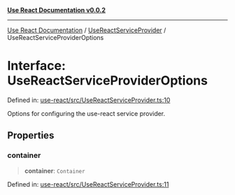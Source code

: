 [**Use React Documentation v0.0.2**](../../README.md)

***

[Use React Documentation](../../modules.md) / [UseReactServiceProvider](../README.md) / UseReactServiceProviderOptions

# Interface: UseReactServiceProviderOptions

Defined in: [use-react/src/UseReactServiceProvider.ts:10](https://github.com/stonemjs/use-react/blob/0635de04acc6b3a5c28dcf07d1e12a39a8b5e0b9/src/UseReactServiceProvider.ts#L10)

Options for configuring the use-react service provider.

## Properties

### container

> **container**: `Container`

Defined in: [use-react/src/UseReactServiceProvider.ts:11](https://github.com/stonemjs/use-react/blob/0635de04acc6b3a5c28dcf07d1e12a39a8b5e0b9/src/UseReactServiceProvider.ts#L11)
